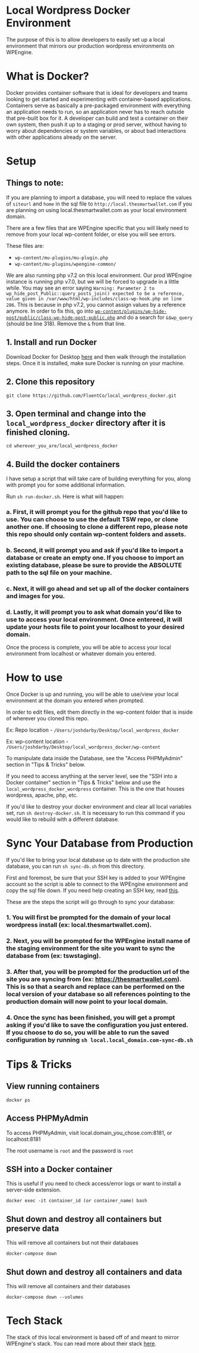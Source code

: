 # Local Wordpress Docker Environment
The purpose of this is to allow developers to easily set up a local environment that mirrors our production wordpress environments on WPEngine.

# What is Docker?
Docker provides container software that is ideal for developers and teams looking to get started and experimenting with container-based applications. Containers serve as basically a pre-packaged environment with everything an application needs to run, so an application never has to reach outside that pre-built box for it. A developer can build and test a container on their own system, then push it up to a staging or prod server, without having to worry about dependencies or system variables, or about bad interactions with other applications already on the server. 

# Setup

## Things to note:
If you are planning to import a database, you will need to replace the values of `siteurl` and `home` in the sql file to `http://local.thesmartwallet.com` if you are planning on using local.thesmartwallet.com as your local environment domain.

There are a few files that are WPEngine specific that you will likely need to remove from your local wp-content folder, or else you will see errors.

These files are: 
- `wp-content/mu-plugins/mu-plugin.php`
- `wp-content/mu-plugins/wpengine-common/`

We are also running php v7.2 on this local environment. Our prod WPEngine instance is running php v7.0, but we will be forced to upgrade in a little while. You may see an error saying `Warning: Parameter 2 to wp_hide_post_Public::query_posts_join() expected to be a reference, value given in /var/www/html/wp-includes/class-wp-hook.php on line 286`. This is because in php v7.2, you cannot assign values by a reference anymore. In order to fix this, go into <a href="https://github.com/FluentCo/tsw_wp-content/blob/030ed01142bffb11484688437b4772613e106883/plugins/wp-hide-post/public/class-wp-hide-post-public.php#L318">`wp-content/plugins/wp-hide-post/public/class-wp-hide-post-public.php`</a> and do a search for `&$wp_query` (should be line 318). Remove the `&` from that line.

## 1. Install and run Docker
Download Docker for Desktop <a href="https://www.docker.com/get-started" target="_blank">here</a> and then walk through the installation steps. Once it is installed, make sure Docker is running on your machine.

## 2. Clone this repository
`git clone https://github.com/FluentCo/local_wordpress_docker.git`

## 3. Open terminal and change into the `local_wordpress_docker` directory after it is finished cloning.
`cd wherever_you_are/local_wordpress_docker`

## 4. Build the docker containers
I have setup a script that will take care of building everything for you, along with prompt you for some additional information. 

Run `sh run-docker.sh`. Here is what will happen:

### a. First, it will prompt you for the github repo that you'd like to use. You can choose to use the default TSW repo, or clone another one. If choosing to clone a different repo, please note this repo should only contain wp-content folders and assets.
### b. Second, it will prompt you and ask if you'd like to import a database or create an empty one. If you choose to import an existing database, please be sure to provide the ABSOLUTE path to the sql file on your machine.
### c. Next, it will go ahead and set up all of the docker containers and images for you.
### d. Lastly, it will prompt you to ask what domain you'd like to use to access your local environment. Once entereed, it will update your hosts file to point your localhost to your desired domain.

Once the process is complete, you will be able to access your local environment from localhost or whatever domain you entered.

# How to use
Once Docker is up and running, you will be able to use/view your local environment at the domain you entered when prompted.

In order to edit files, edit them directly in the wp-content folder that is inside of wherever you cloned this repo.

Ex: Repo location - `/Users/joshdarby/Desktop/local_wordpress_docker`

Ex: wp-content location - `/Users/joshdarby/Desktop/local_wordpress_docker/wp-content`

To manipulate data inside the Database, see the "Access PHPMyAdmin" section in "Tips & Tricks" below.

If you need to access anything at the server level, see the "SSH into a Docker container" section in "Tips & Tricks" below and
use the `local_wordpress_docker_wordpress` container. This is the one that houses wordpress, apache, php, etc.

If you'd like to destroy your docker environment and clear all local variables set, run `sh destroy-docker.sh`. It is necessary to run this command if you would like to rebuild with a different database.

# Sync Your Database from Production
If you'd like to bring your local database up to date with the production site database, you can run `sh sync-db.sh` from this directory.

First and foremost, be sure that your SSH key is added to your WPEngine account so the script is able to connect to the WPEngine environment and copy the sql file down. If you need help creating an SSH key, read <a href="https://secure.vexxhost.com/billing/knowledgebase/171/How-can-I-generate-SSH-keys-on-Mac-OS-X.html" target="_blank">this</a>.

These are the steps the script will go through to sync your database:

### 1. You will first be prompted for the domain of your local wordpress install (ex: local.thesmartwallet.com). 

### 2. Next, you will be prompted for the WPEngine install name of the staging environment for the site you want to sync the database from (ex: tswstaging). 

### 3. After that, you will be prompted for the production url of the site you are syncing from (ex: https://thesmartwallet.com). This is so that a search and replace can be performed on the local version of your database so all references pointing to the production domain will now point to your local domain. 

### 4. Once the sync has been finished, you will get a prompt asking if you'd like to save the configuration you just entered. If you choose to do so, you will be able to run the saved configuration by running `sh local.local_domain.com-sync-db.sh`

# Tips & Tricks

## View running containers
`docker ps`

## Access PHPMyAdmin
To access PHPMyAdmin, visit local.domain_you_chose.com:8181, or localhost:8181

The root username is `root` and the password is `root`

## SSH into a Docker container
This is useful if you need to check access/error logs or want to install a server-side extension.

`docker exec -it container_id (or container_name) bash`

## Shut down and destroy all containers but preserve data
This will remove all containers but not their databases

`docker-compose down`

## Shut down and destroy all containers and data
This will remove all containers and their databases

`docker-compose down --volumes`

# Tech Stack
The stack of this local environment is based off of and meant to mirror WPEngine's stack. You can read more about their stack <a href="https://wpengine.com/support/platform-settings/" target="_blank">here</a>.








